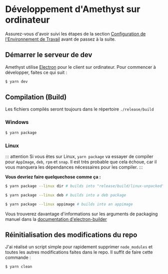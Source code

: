 # Développement d'Amethyst sur ordinateur
Assurez-vous d'avoir suivi les étapes de la section [Configuration de l'Environnement de Travail](./setting_up_environment.md) avant de passez à la suite.

## Démarrer le serveur de dev
Amethyst utilise [Electron](https://www.electronjs.org/) pour le client sur ordinateur. Pour commencer à développer, faites ce qui suit :

```sh
$ yarn dev
```

## Compilation (Build)
Les fichiers compilés seront toujours dans le répertoire `./release/build`

### Windows
```sh
$ yarn package
```

### Linux

::: attention
Si vous êtes sur Linux, `yarn package` va essayer de compiler pour
`AppImage`, `deb`, `rpm` et `snap`.
Il est très probable que cela échoue, car il vous manquera les dépendances nécessaires pour les compiler.
:::


**Vous devriez faire quelquechose comme ça :**

```sh
$ yarn package --linux dir # builds into "release/build/linux-unpacked"
```

```sh
$ yarn package --linux deb # builds into a deb package
```

```sh
$ yarn package --linux appimage # builds into an appimage
```

Vous trouverez davantage d'informations sur les arguments de packaging manuel dans la [documentation d'electron-builder](https://www.electron.build/configuration/linux.html)


## Réinitialisation des modifications du repo
J'ai réalisé un script simple pour rapidement supprimer `node_modules` et toutes les autres modifications faites dans le repo. Il suffit de faire cette commande :

```sh
$ yarn clean
```
